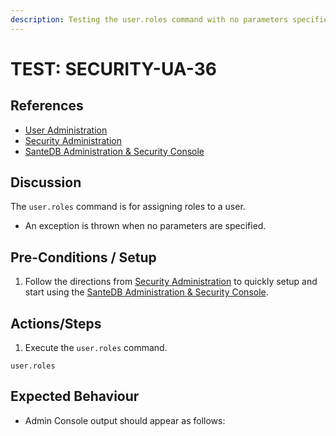 ```yaml
---
description: Testing the user.roles command with no parameters specified.
---
```


# TEST: SECURITY-UA-36

## References

* [User Administration](../../../../../operations/host-administration/santedb-icdr-admin-console/user-administration.md)
* [Security Administration](../../../../../operations/security-administration/#demo-environment) 
* [SanteDB Administration & Security Console](../../../../../operations/host-administration/santedb-icdr-admin-console/)

## Discussion

The `user.roles` command is for assigning roles to a user. 

* An exception is thrown when no parameters are specified.

## Pre-Conditions / Setup

1. Follow the directions from [Security Administration](../../../../../operations/security-administration/#demo-environment) to quickly setup and start using the [SanteDB Administration & Security Console](../../../../../operations/host-administration/santedb-icdr-admin-console/).

## Actions/Steps

1. Execute the `user.roles` command.

```text
user.roles
```

## Expected Behaviour

* Admin Console output should appear as follows:

```text

```

